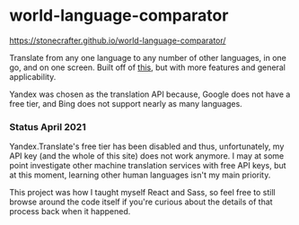 # world-language-comparator

https://stonecrafter.github.io/world-language-comparator/

Translate from any one language to any number of other languages, in one go, and on one screen. Built off of [this](https://github.com/stonecrafter/nordic-language-comparator/), but with more features and general applicability.

Yandex was chosen as the translation API because, Google does not have a free tier, and Bing does not support nearly as many languages.

### Status April 2021

Yandex.Translate's free tier has been disabled and thus, unfortunately, my API key (and the whole of this site) does not work anymore. I may at some point investigate other machine translation services with free API keys, but at this moment, learning other human languages isn't my main priority.

This project was how I taught myself React and Sass, so feel free to still browse around the code itself if you're curious about the details of that process back when it happened.
